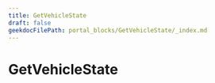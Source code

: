```yaml
---
title: GetVehicleState
draft: false
geekdocFilePath: portal_blocks/GetVehicleState/_index.md
---
```

# GetVehicleState